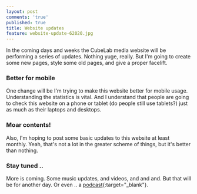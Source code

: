 ```yaml
---
layout: post
comments: 'true'
published: true
title: Website updates
feature: website-update-62020.jpg
---
```

In the coming days and weeks the CubeLab media website will be performing a series of updates. Nothing yuge, really. But I'm going to create some new pages, style some old pages, and give a proper facelift.

### Better for mobile

One change will be I'm trying to make this website better for mobile usage. Understanding the statistics is vital. And I understand that people are going to check this website on a phone or tablet (do people still use tablets?) just as much as their laptops and desktops. 

### Moar contents!

Also, I'm hoping to post some basic updates to this website at least monthly. Yeah, that's not a lot in the greater scheme of things, but it's better than nothing.

### Stay tuned ..

More is coming. Some music updates, and videos, and and and. But that will be for another day. Or even .. a [podcast](https://anchor.fm/thelabcast){:target="_blank"}. 
